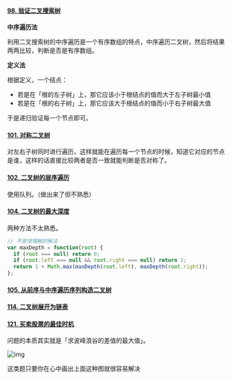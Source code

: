 #### [98. 验证二叉搜索树](https://leetcode.cn/problems/validate-binary-search-tree/)

**中序遍历法**

利用二叉搜索树的中序遍历是一个有序数组的特点，中序遍历二叉树，然后将结果两两比较，判断是否是有序数组。

**定义法**

根据定义，一个结点：

+ 若是在「根的左子树」上，那它应该小于根结点的值而大于左子树最小值
+ 若是在「根的右子树」上，那它应该大于根结点的值而小于右子树最大值

于是递归验证每一个节点即可。

#### [101. 对称二叉树](https://leetcode.cn/problems/symmetric-tree/)

对左右子树同时进行遍历，这样就能在遍历每一个节点的时候，知道它对应的节点是谁，这样的话直接比较两者是否一致就能判断是否对称了。

#### [102. 二叉树的层序遍历](https://leetcode.cn/problems/binary-tree-level-order-traversal/)

使用队列。（做出来了但不熟悉）

#### [104. 二叉树的最大深度](https://leetcode.cn/problems/maximum-depth-of-binary-tree/)

两种方法不太熟悉。

~~~js
// 不是很理解的解法
var maxDepth = function(root) {
  if (root === null) return 0;
  if (root.left === null && root.right === null) return 1;
  return 1 + Math.max(maxDepth(root.left), maxDepth(root.right));
};
~~~

#### [105. 从前序与中序遍历序列构造二叉树](https://leetcode.cn/problems/construct-binary-tree-from-preorder-and-inorder-traversal/)

#### [114. 二叉树展开为链表](https://leetcode.cn/problems/flatten-binary-tree-to-linked-list/)

#### [121. 买卖股票的最佳时机](https://leetcode.cn/problems/best-time-to-buy-and-sell-stock/)

问题的本质其实就是「求波峰浪谷的差值的最大值」。

![img](https://tva1.sinaimg.cn/large/007S8ZIlly1ghlu6k05dqj30jg0c20tf.jpg)

这类题只要你在心中画出上面这种图就很容易解决